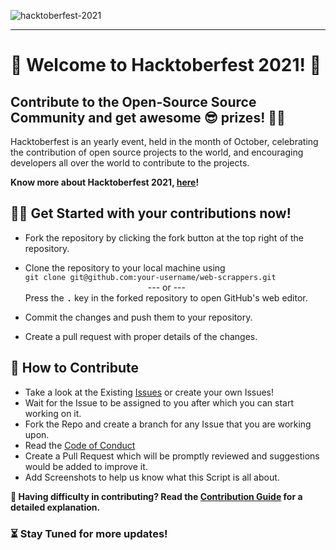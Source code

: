 ![hacktoberfest-2021](https://hacktoberfest.digitalocean.com/_nuxt/img/logo-hacktoberfest-full.f42e3b1.svg)

---

# 🙌 Welcome to Hacktoberfest 2021! 🙌

## Contribute to the Open-Source Source Community and get awesome 😎 prizes! 🎉🎉

Hacktoberfest is an yearly event, held in the month of October, celebrating the contribution of open source projects to the world, and encouraging developers all over the world to contribute to the projects.

**Know more about Hacktoberfest 2021, [here](https://hacktoberfest.digitalocean.com/)!**

## 👨‍💻 Get Started with your contributions now! 

- Fork the repository by clicking the fork button at the top right of the repository.

- Clone the repository to your local machine using  
`git clone git@github.com:your-username/web-scrappers.git`  
              --- or ---  
Press the <kbd>.</kbd> key in the forked repository to open GitHub's web editor.

- Commit the changes and push them to your repository.

- Create a pull request with proper details of the changes.

## 📜 How to Contribute

- Take a look at the Existing [Issues](https://github.com/GITAM-Open-Source-Community/web-scrappers/issues) or create your own Issues!
- Wait for the Issue to be assigned to you after which you can start working on it.
- Fork the Repo and create a branch for any Issue that you are working upon.
- Read the [Code of Conduct](https://github.com/GITAM-Open-Source-Community/web-scrappers/CODE_OF_CONDUCT.md)
- Create a Pull Request which will be promptly reviewed and suggestions would be added to improve it.
- Add Screenshots to help us know what this Script is all about.

**👀 Having difficulty in contributing? Read the [Contribution Guide](https://github.com/GITAM-Open-Source-Community/web-scrappers/CONTRIBUTING.md) for a detailed explanation.**

### ⏳ Stay Tuned for more updates!
